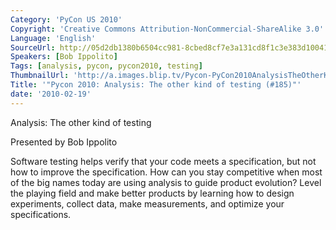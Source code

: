 ```yaml
---
Category: 'PyCon US 2010'
Copyright: 'Creative Commons Attribution-NonCommercial-ShareAlike 3.0'
Language: 'English'
SourceUrl: http://05d2db1380b6504cc981-8cbed8cf7e3a131cd8f1c3e383d10041.r93.cf2.rackcdn.com/pycon-us-2010/294_pycon-2010-analysis-the-other-kind-of-testing-185.m4v
Speakers: [Bob Ippolito]
Tags: [analysis, pycon, pycon2010, testing]
ThumbnailUrl: 'http://a.images.blip.tv/Pycon-PyCon2010AnalysisTheOtherKindOfTesting185103.png'
Title: '"Pycon 2010: Analysis: The other kind of testing (#185)"'
date: '2010-02-19'
---
```

Analysis: The other kind of testing

  
Presented by Bob Ippolito

  
Software testing helps verify that your code meets a specification, but not
how to improve the specification. How can you stay competitive when most of
the big names today are using analysis to guide product evolution? Level the
playing field and make better products by learning how to design experiments,
collect data, make measurements, and optimize your specifications.

